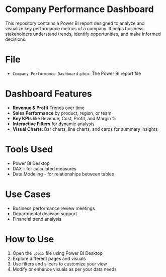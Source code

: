 # Company Performance Dashboard

This repository contains a Power BI report designed to analyze and visualize key performance metrics of a company. It helps business stakeholders understand trends, identify opportunities, and make informed decisions.

 # File
- `Company Performance Dashboard.pbix`: The Power BI report file

# Dashboard Features
- **Revenue & Profit** Trends over time
- **Sales Performance** by product, region, or team
- **Key KPIs** like Revenue, Cost, Profit, and Margin %
- **Interactive Filters** for dynamic analysis
- **Visual Charts**: Bar charts, line charts, and cards for summary insights

 # Tools Used
- Power BI Desktop
- DAX - for calculated measures
- Data Modeling - for relationships between tables

# Use Cases
- Business performance review meetings
- Departmental decision support
- Financial trend analysis

#  How to Use
1. Open the `.pbix` file using Power BI Desktop
2. Explore different pages and visuals
3. Use filters and slicers to customize your view
4. Modify or enhance visuals as per your data needs


